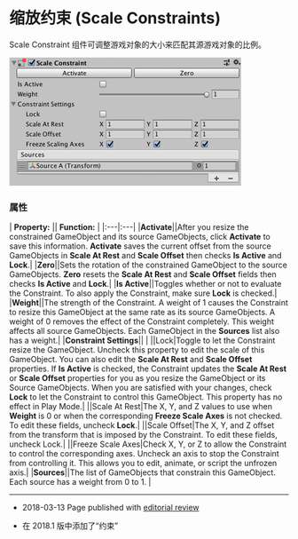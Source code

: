 # 缩放约束 (Scale Constraints)

Scale Constraint 组件可调整游戏对象的大小来匹配其源游戏对象的比例。

![Scale Constraint 组件](../uploads/Main/ScaleConstraint.png)

### 属性

| **Property:** || **Function:** |
|:---|:---|
|__Activate__||After you resize the constrained GameObject and its source GameObjects, click __Activate__ to save this information. __Activate__ saves the current offset from the source GameObjects in __Scale At Rest__ and __Scale Offset__ then checks __Is Active__ and __Lock__.|
|__Zero__||Sets the rotation of the constrained GameObject to the source GameObjects. __Zero__ resets the __Scale At Rest__ and __Scale Offset__ fields then checks __Is Active__ and __Lock__.|
|__Is Active__||Toggles whether or not to evaluate the Constraint. To also apply the Constraint, make sure __Lock__ is checked.|
|__Weight__||The strength of the Constraint. A weight of 1 causes the Constraint to resize this GameObject at the same rate as its source GameObjects. A weight of 0 removes the effect of the Constraint completely. This weight affects all source GameObjects. Each GameObject in the __Sources__ list also has a weight.|
|__Constraint Settings__||&nbsp;|
||Lock|Toggle to let the Constraint resize the GameObject. Uncheck this property to edit the scale of this GameObject. You can also edit the __Scale At Rest__ and __Scale Offset__ properties. If __Is Active__ is checked, the Constraint updates the __Scale At Rest__ or __Scale Offset__ properties for you as you resize the GameObject or its Source GameObjects. When you are satisfied with your changes, check __Lock__ to let the Constraint to control this GameObject. This property has no effect in Play Mode.|
||Scale At Rest|The X, Y, and Z values to use when __Weight__ is 0 or when the corresponding __Freeze Scale Axes__ is not checked. To edit these fields, uncheck __Lock__.|
||Scale Offset|The X, Y, and Z offset from the transform that is imposed by the Constraint. To edit these fields, uncheck Lock.|
||Freeze Scale Axes|Check X, Y, or Z to allow the Constraint to control the corresponding axes. Uncheck an axis to stop the Constraint from controlling it. This allows you to edit, animate, or script the unfrozen axis.|
|__Sources__||The list of GameObjects that constrain this GameObject. Each source has a weight from 0 to 1. |

---

* <span class="page-edit"> 2018-03-13  Page published with [editorial review](DocumentationEditorialReview.html)
</span>

* <span class="page-history">在 2018.1 版中添加了“约束”</span>
